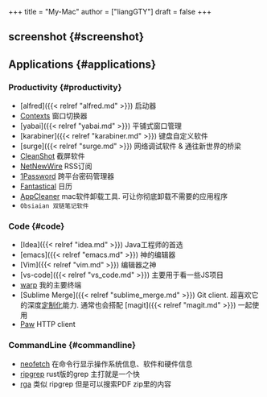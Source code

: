 +++
title = "My-Mac"
author = ["liangGTY"]
draft = false
+++

## screenshot {#screenshot}

<my-mac>


## Applications {#applications}


### Productivity {#productivity}

-   [alfred]({{< relref "alfred.md" >}}) 启动器
-   [Contexts](https://contexts.co) 窗口切换器
-   [yabai]({{< relref "yabai.md" >}}) 平铺式窗口管理
-   [karabiner]({{< relref "karabiner.md" >}}) 键盘自定义软件
-   [surge]({{< relref "surge.md" >}}) 网络调试软件 &amp; 通往新世界的桥梁
-   [CleanShot](https://cleanshot.com) 截屏软件
-   [NetNewWire](https://netnewswire.com/) RSS订阅
-   [1Password](https://1password.com/) 跨平台密码管理器
-   [Fantastical](https://flexibits.com/fantastical) 日历
-   [AppCleaner](https://freemacsoft.net/appcleaner/) mac软件卸载工具. 可让你彻底卸载不需要的应用程序
-   `Obsiaian 双链笔记软件`


### Code {#code}

-   [Idea]({{< relref "idea.md" >}}) Java工程师的首选
-   [emacs]({{< relref "emacs.md" >}}) 神的编辑器
-   [Vim]({{< relref "vim.md" >}}) 编辑器之神
-   [vs-code]({{< relref "vs_code.md" >}}) 主要用于看一些JS项目
-   [warp](https://www.warp.dev/) 我的主要终端
-   [Sublime Merge]({{< relref "sublime_merge.md" >}}) Git client. 超喜欢它的深度[定制化](https://www.sublimemerge.com/docs/)能力. 通常也会搭配 [magit]({{< relref "magit.md" >}}) 一起使用
-   [Paw](https://paw.cloud) HTTP client


### CommandLine {#commandline}

-   [neofetch](https://github.com/dylanaraps/neofetch) 在命令行显示操作系统信息、软件和硬件信息
-   [ripgrep](https://github.com/BurntSushi/ripgrep) rust版的grep 主打就是一个快
-   [rga](https://github.com/phiresky/ripgrep-all) 类似 ripgrep 但是可以搜索PDF zip里的内容

